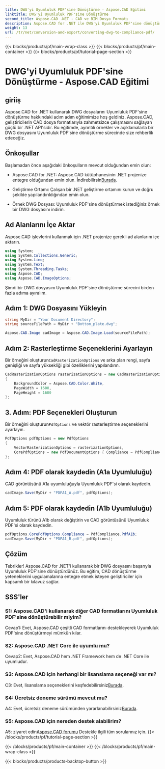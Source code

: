 ```yaml
---
title: DWG'yi Uyumluluk PDF'sine Dönüştürme - Aspose.CAD Eğitimi
linktitle: DWG'yi Uyumluluk PDF'sine Dönüştürme
second_title: Aspose.CAD .NET - CAD ve BIM Dosya Formatı
description: Aspose.CAD for .NET ile DWG'yi Uyumluluk PDF'sine dönüştürün. Adım adım rehberlik için eğitimimizi takip edin.
weight: 13
url: /tr/net/conversion-and-export/converting-dwg-to-compliance-pdf/
---
```


{{< blocks/products/pf/main-wrap-class >}}
{{< blocks/products/pf/main-container >}}
{{< blocks/products/pf/tutorial-page-section >}}

# DWG'yi Uyumluluk PDF'sine Dönüştürme - Aspose.CAD Eğitimi

## giriiş

Aspose.CAD for .NET kullanarak DWG dosyalarını Uyumluluk PDF'sine dönüştürme hakkındaki adım adım eğitimimize hoş geldiniz. Aspose.CAD, geliştiricilerin CAD dosya formatlarıyla zahmetsizce çalışmasını sağlayan güçlü bir .NET API'sidir. Bu eğitimde, ayrıntılı örnekler ve açıklamalarla bir DWG dosyasını Uyumluluk PDF'sine dönüştürme sürecinde size rehberlik edeceğiz.

## Önkoşullar

Başlamadan önce aşağıdaki önkoşulların mevcut olduğundan emin olun:

-  Aspose.CAD for .NET: Aspose.CAD kütüphanesinin .NET projenize entegre olduğundan emin olun. İndirebilirsin[Burada](https://releases.aspose.com/cad/net/).

- Geliştirme Ortamı: Çalışan bir .NET geliştirme ortamını kurun ve doğru şekilde yapılandırıldığından emin olun.

- Örnek DWG Dosyası: Uyumluluk PDF'sine dönüştürmek istediğiniz örnek bir DWG dosyasını indirin.

## Ad Alanlarını İçe Aktar

Aspose.CAD işlevlerini kullanmak için .NET projenize gerekli ad alanlarını içe aktarın.

```csharp
using System;
using System.Collections.Generic;
using System.Linq;
using System.Text;
using System.Threading.Tasks;
using Aspose.CAD;
using Aspose.CAD.ImageOptions;
```

Şimdi bir DWG dosyasını Uyumluluk PDF'sine dönüştürme sürecini birden fazla adıma ayıralım.

## Adım 1: DWG Dosyasını Yükleyin

```csharp
string MyDir = "Your Document Directory";
string sourceFilePath = MyDir + "Bottom_plate.dwg";

Aspose.CAD.Image cadImage = Aspose.CAD.Image.Load(sourceFilePath);
```

## Adım 2: Rasterleştirme Seçeneklerini Ayarlayın

 Bir örneğini oluşturun`CadRasterizationOptions` ve arka plan rengi, sayfa genişliği ve sayfa yüksekliği gibi özelliklerini yapılandırın.

```csharp
CadRasterizationOptions rasterizationOptions = new CadRasterizationOptions
{
    BackgroundColor = Aspose.CAD.Color.White,
    PageWidth = 1600,
    PageHeight = 1600
};
```

## 3. Adım: PDF Seçenekleri Oluşturun

 Bir örneğini oluşturun`PdfOptions` ve vektör rasterleştirme seçeneklerini ayarlayın.

```csharp
PdfOptions pdfOptions = new PdfOptions
{
    VectorRasterizationOptions = rasterizationOptions,
    CorePdfOptions = new PdfDocumentOptions { Compliance = PdfCompliance.PdfA1a }
};
```

## Adım 4: PDF olarak kaydedin (A1a Uyumluluğu)

CAD görüntüsünü A1a uyumluluğuyla Uyumluluk PDF'si olarak kaydedin.

```csharp
cadImage.Save(MyDir + "PDFA1_A.pdf", pdfOptions);
```

## Adım 5: PDF olarak kaydedin (A1b Uyumluluğu)

Uyumluluk türünü A1b olarak değiştirin ve CAD görüntüsünü Uyumluluk PDF'si olarak kaydedin.

```csharp
pdfOptions.CorePdfOptions.Compliance = PdfCompliance.PdfA1b;
cadImage.Save(MyDir + "PDFA1_B.pdf", pdfOptions);
```

## Çözüm

Tebrikler! Aspose.CAD for .NET'i kullanarak bir DWG dosyasını başarıyla Uyumluluk PDF'sine dönüştürdünüz. Bu eğitim, CAD dönüştürme yeteneklerini uygulamalarına entegre etmek isteyen geliştiriciler için kapsamlı bir kılavuz sağlar.

## SSS'ler

### S1: Aspose.CAD'i kullanarak diğer CAD formatlarını Uyumluluk PDF'sine dönüştürebilir miyim?

Cevap1: Evet, Aspose.CAD çeşitli CAD formatlarını destekleyerek Uyumluluk PDF'sine dönüştürmeyi mümkün kılar.

### S2: Aspose.CAD .NET Core ile uyumlu mu?

Cevap2: Evet, Aspose.CAD hem .NET Framework hem de .NET Core ile uyumludur.

### S3: Aspose.CAD için herhangi bir lisanslama seçeneği var mı?

 C3: Evet, lisanslama seçeneklerini keşfedebilirsiniz[Burada](https://purchase.aspose.com/buy).

### S4: Ücretsiz deneme sürümü mevcut mu?

 A4: Evet, ücretsiz deneme sürümünden yararlanabilirsiniz[Burada](https://releases.aspose.com/).

### S5: Aspose.CAD için nereden destek alabilirim?

A5: ziyaret edin[Aspose.CAD forumu](https://forum.aspose.com/c/cad/19) Destekle ilgili tüm sorularınız için.
{{< /blocks/products/pf/tutorial-page-section >}}

{{< /blocks/products/pf/main-container >}}
{{< /blocks/products/pf/main-wrap-class >}}

{{< blocks/products/products-backtop-button >}}
